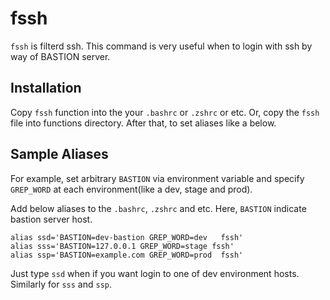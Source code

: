 # fssh

`fssh` is filterd ssh.
This command is very useful when to login with ssh by way of BASTION server.

## Installation

Copy `fssh` function into the your `.bashrc` or `.zshrc` or etc.
Or, copy the `fssh` file into functions directory.
After that, to set aliases like a below.

## Sample Aliases

For example, set arbitrary `BASTION` via environment variable and specify `GREP_WORD` at each environment(like a dev, stage and prod).

Add below aliases to the `.bashrc`, `.zshrc` and etc.
Here, `BASTION` indicate bastion server host.

```
alias ssd='BASTION=dev-bastion GREP_WORD=dev   fssh'
alias sss='BASTION=127.0.0.1 GREP_WORD=stage fssh'
alias ssp='BASTION=example.com GREP_WORD=prod  fssh'
```

Just type `ssd` when if you want login to one of dev environment hosts.
Similarly for `sss` and `ssp`.
